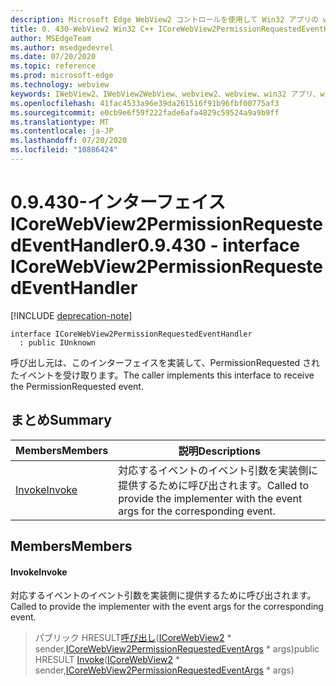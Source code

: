 ```yaml
---
description: Microsoft Edge WebView2 コントロールを使用して Win32 アプリの web コンテンツをホストする
title: 0. 430-WebView2 Win32 C++ ICoreWebView2PermissionRequestedEventHandler
author: MSEdgeTeam
ms.author: msedgedevrel
ms.date: 07/20/2020
ms.topic: reference
ms.prod: microsoft-edge
ms.technology: webview
keywords: IWebView2、IWebView2WebView、webview2、webview、win32 アプリ、win32、edge、ICoreWebView2、ICoreWebView2Host、browser control、edge html
ms.openlocfilehash: 41fac4533a96e39da261516f91b96fbf00775af3
ms.sourcegitcommit: e0cb9e6f59f222fade6afa4829c59524a9a9b9ff
ms.translationtype: MT
ms.contentlocale: ja-JP
ms.lasthandoff: 07/20/2020
ms.locfileid: "10886424"
---
```

# <span data-ttu-id="eace0-104">0.9.430-インターフェイス ICoreWebView2PermissionRequestedEventHandler</span><span class="sxs-lookup"><span data-stu-id="eace0-104">0.9.430 - interface ICoreWebView2PermissionRequestedEventHandler</span></span> 

[!INCLUDE [deprecation-note](../../includes/deprecation-note.md)]

```
interface ICoreWebView2PermissionRequestedEventHandler
  : public IUnknown
```

<span data-ttu-id="eace0-105">呼び出し元は、このインターフェイスを実装して、PermissionRequested されたイベントを受け取ります。</span><span class="sxs-lookup"><span data-stu-id="eace0-105">The caller implements this interface to receive the PermissionRequested event.</span></span>

## <span data-ttu-id="eace0-106">まとめ</span><span class="sxs-lookup"><span data-stu-id="eace0-106">Summary</span></span>

 <span data-ttu-id="eace0-107">Members</span><span class="sxs-lookup"><span data-stu-id="eace0-107">Members</span></span>                        | <span data-ttu-id="eace0-108">説明</span><span class="sxs-lookup"><span data-stu-id="eace0-108">Descriptions</span></span>
--------------------------------|---------------------------------------------
[<span data-ttu-id="eace0-109">Invoke</span><span class="sxs-lookup"><span data-stu-id="eace0-109">Invoke</span></span>](#invoke) | <span data-ttu-id="eace0-110">対応するイベントのイベント引数を実装側に提供するために呼び出されます。</span><span class="sxs-lookup"><span data-stu-id="eace0-110">Called to provide the implementer with the event args for the corresponding event.</span></span>

## <span data-ttu-id="eace0-111">Members</span><span class="sxs-lookup"><span data-stu-id="eace0-111">Members</span></span>

#### <span data-ttu-id="eace0-112">Invoke</span><span class="sxs-lookup"><span data-stu-id="eace0-112">Invoke</span></span> 

<span data-ttu-id="eace0-113">対応するイベントのイベント引数を実装側に提供するために呼び出されます。</span><span class="sxs-lookup"><span data-stu-id="eace0-113">Called to provide the implementer with the event args for the corresponding event.</span></span>

> <span data-ttu-id="eace0-114">パブリック HRESULT[呼び出し](#invoke)([ICoreWebView2](ICoreWebView2.md) \* sender,[ICoreWebView2PermissionRequestedEventArgs](ICoreWebView2PermissionRequestedEventArgs.md) \* args)</span><span class="sxs-lookup"><span data-stu-id="eace0-114">public HRESULT [Invoke](#invoke)([ICoreWebView2](ICoreWebView2.md) \* sender,[ICoreWebView2PermissionRequestedEventArgs](ICoreWebView2PermissionRequestedEventArgs.md) \* args)</span></span>

